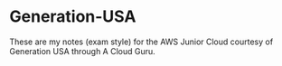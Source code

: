 # Generation-USA

  These are my notes (exam style) for the AWS Junior Cloud courtesy of Generation USA through A Cloud Guru.
